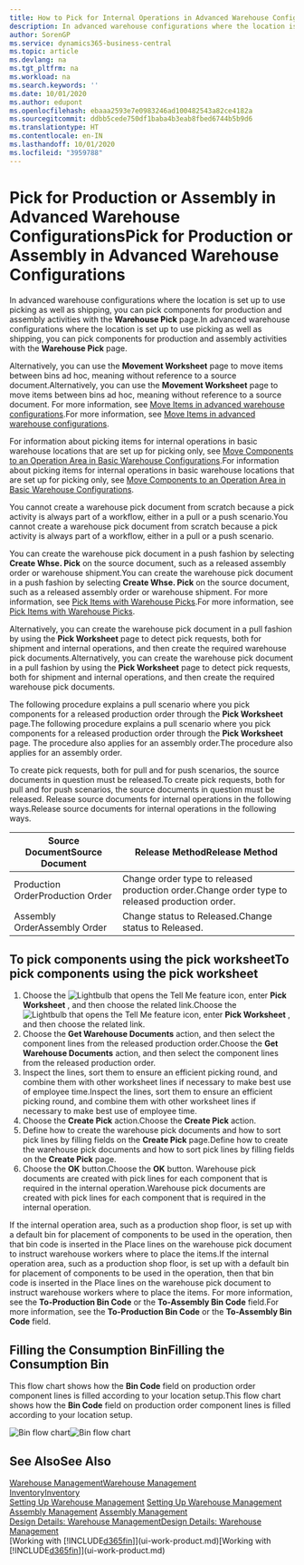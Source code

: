 ```yaml
---
title: How to Pick for Internal Operations in Advanced Warehouse Configurations | Microsoft Docs
description: In advanced warehouse configurations where the location is set up to use picking as well as shipping, you can pick components for production and assembly activities with the **Warehouse Pick** page.
author: SorenGP
ms.service: dynamics365-business-central
ms.topic: article
ms.devlang: na
ms.tgt_pltfrm: na
ms.workload: na
ms.search.keywords: ''
ms.date: 10/01/2020
ms.author: edupont
ms.openlocfilehash: ebaaa2593e7e0983246ad100482543a82ce4182a
ms.sourcegitcommit: ddbb5cede750df1baba4b3eab8fbed6744b5b9d6
ms.translationtype: HT
ms.contentlocale: en-IN
ms.lasthandoff: 10/01/2020
ms.locfileid: "3959788"
---
```

# <a name="pick-for-production-or-assembly-in-advanced-warehouse-configurations"></a><span data-ttu-id="c1cf7-103">Pick for Production or Assembly in Advanced Warehouse Configurations</span><span class="sxs-lookup"><span data-stu-id="c1cf7-103">Pick for Production or Assembly in Advanced Warehouse Configurations</span></span>
<span data-ttu-id="c1cf7-104">In advanced warehouse configurations where the location is set up to use picking as well as shipping, you can pick components for production and assembly activities with the **Warehouse Pick** page.</span><span class="sxs-lookup"><span data-stu-id="c1cf7-104">In advanced warehouse configurations where the location is set up to use picking as well as shipping, you can pick components for production and assembly activities with the **Warehouse Pick** page.</span></span>  

<span data-ttu-id="c1cf7-105">Alternatively, you can use the **Movement Worksheet** page to move items between bins ad hoc, meaning without reference to a source document.</span><span class="sxs-lookup"><span data-stu-id="c1cf7-105">Alternatively, you can use the **Movement Worksheet** page to move items between bins ad hoc, meaning without reference to a source document.</span></span> <span data-ttu-id="c1cf7-106">For more information, see [Move Items in advanced warehouse configurations](warehouse-how-to-move-items-in-advanced-warehousing.md).</span><span class="sxs-lookup"><span data-stu-id="c1cf7-106">For more information, see [Move Items in advanced warehouse configurations](warehouse-how-to-move-items-in-advanced-warehousing.md).</span></span>  

<span data-ttu-id="c1cf7-107">For information about picking items for internal operations in basic warehouse locations that are set up for picking only, see [Move Components to an Operation Area in Basic Warehouse Configurations](warehouse-how-to-move-components-to-an-operation-area-in-basic-warehousing.md).</span><span class="sxs-lookup"><span data-stu-id="c1cf7-107">For information about picking items for internal operations in basic warehouse locations that are set up for picking only, see [Move Components to an Operation Area in Basic Warehouse Configurations](warehouse-how-to-move-components-to-an-operation-area-in-basic-warehousing.md).</span></span>  

<span data-ttu-id="c1cf7-108">You cannot create a warehouse pick document from scratch because a pick activity is always part of a workflow, either in a pull or a push scenario.</span><span class="sxs-lookup"><span data-stu-id="c1cf7-108">You cannot create a warehouse pick document from scratch because a pick activity is always part of a workflow, either in a pull or a push scenario.</span></span>  

<span data-ttu-id="c1cf7-109">You can create the warehouse pick document in a push fashion by selecting **Create Whse. Pick** on the source document, such as a released assembly order or warehouse shipment.</span><span class="sxs-lookup"><span data-stu-id="c1cf7-109">You can create the warehouse pick document in a push fashion by selecting **Create Whse. Pick** on the source document, such as a released assembly order or warehouse shipment.</span></span> <span data-ttu-id="c1cf7-110">For more information, see [Pick Items with Warehouse Picks](warehouse-how-to-pick-items-for-warehouse-shipment.md).</span><span class="sxs-lookup"><span data-stu-id="c1cf7-110">For more information, see [Pick Items with Warehouse Picks](warehouse-how-to-pick-items-for-warehouse-shipment.md).</span></span>  

<span data-ttu-id="c1cf7-111">Alternatively, you can create the warehouse pick document in a pull fashion by using the **Pick Worksheet** page to detect pick requests, both for shipment and internal operations, and then create the required warehouse pick documents.</span><span class="sxs-lookup"><span data-stu-id="c1cf7-111">Alternatively, you can create the warehouse pick document in a pull fashion by using the **Pick Worksheet** page to detect pick requests, both for shipment and internal operations, and then create the required warehouse pick documents.</span></span>  

<span data-ttu-id="c1cf7-112">The following procedure explains a pull scenario where you pick components for a released production order through the **Pick Worksheet** page.</span><span class="sxs-lookup"><span data-stu-id="c1cf7-112">The following procedure explains a pull scenario where you pick components for a released production order through the **Pick Worksheet** page.</span></span> <span data-ttu-id="c1cf7-113">The procedure also applies for an assembly order.</span><span class="sxs-lookup"><span data-stu-id="c1cf7-113">The procedure also applies for an assembly order.</span></span>  

<span data-ttu-id="c1cf7-114">To create pick requests, both for pull and for push scenarios, the source documents in question must be released.</span><span class="sxs-lookup"><span data-stu-id="c1cf7-114">To create pick requests, both for pull and for push scenarios, the source documents in question must be released.</span></span> <span data-ttu-id="c1cf7-115">Release source documents for internal operations in the following ways.</span><span class="sxs-lookup"><span data-stu-id="c1cf7-115">Release source documents for internal operations in the following ways.</span></span>  

|<span data-ttu-id="c1cf7-116">Source Document</span><span class="sxs-lookup"><span data-stu-id="c1cf7-116">Source Document</span></span>|<span data-ttu-id="c1cf7-117">Release Method</span><span class="sxs-lookup"><span data-stu-id="c1cf7-117">Release Method</span></span>|  
|---------------------|--------------------|  
|<span data-ttu-id="c1cf7-118">Production Order</span><span class="sxs-lookup"><span data-stu-id="c1cf7-118">Production Order</span></span>|<span data-ttu-id="c1cf7-119">Change order type to released production order.</span><span class="sxs-lookup"><span data-stu-id="c1cf7-119">Change order type to released production order.</span></span>|  
|<span data-ttu-id="c1cf7-120">Assembly Order</span><span class="sxs-lookup"><span data-stu-id="c1cf7-120">Assembly Order</span></span>|<span data-ttu-id="c1cf7-121">Change status to Released.</span><span class="sxs-lookup"><span data-stu-id="c1cf7-121">Change status to Released.</span></span>|  

## <a name="to-pick-components-using-the-pick-worksheet"></a><span data-ttu-id="c1cf7-122">To pick components using the pick worksheet</span><span class="sxs-lookup"><span data-stu-id="c1cf7-122">To pick components using the pick worksheet</span></span>  
1.  <span data-ttu-id="c1cf7-123">Choose the ![Lightbulb that opens the Tell Me feature](media/ui-search/search_small.png "Tell me what you want to do") icon, enter **Pick Worksheet** , and then choose the related link.</span><span class="sxs-lookup"><span data-stu-id="c1cf7-123">Choose the ![Lightbulb that opens the Tell Me feature](media/ui-search/search_small.png "Tell me what you want to do") icon, enter **Pick Worksheet** , and then choose the related link.</span></span>  
2.  <span data-ttu-id="c1cf7-124">Choose the **Get Warehouse Documents** action, and then select the component lines from the released production order.</span><span class="sxs-lookup"><span data-stu-id="c1cf7-124">Choose the **Get Warehouse Documents** action, and then select the component lines from the released production order.</span></span>  
3.  <span data-ttu-id="c1cf7-125">Inspect the lines, sort them to ensure an efficient picking round, and combine them with other worksheet lines if necessary to make best use of employee time.</span><span class="sxs-lookup"><span data-stu-id="c1cf7-125">Inspect the lines, sort them to ensure an efficient picking round, and combine them with other worksheet lines if necessary to make best use of employee time.</span></span>  
4.  <span data-ttu-id="c1cf7-126">Choose the **Create Pick** action.</span><span class="sxs-lookup"><span data-stu-id="c1cf7-126">Choose the **Create Pick** action.</span></span>  
5.  <span data-ttu-id="c1cf7-127">Define how to create the warehouse pick documents and how to sort pick lines by filling fields on the **Create Pick** page.</span><span class="sxs-lookup"><span data-stu-id="c1cf7-127">Define how to create the warehouse pick documents and how to sort pick lines by filling fields on the **Create Pick** page.</span></span>  
6.  <span data-ttu-id="c1cf7-128">Choose the **OK** button.</span><span class="sxs-lookup"><span data-stu-id="c1cf7-128">Choose the **OK** button.</span></span> <span data-ttu-id="c1cf7-129">Warehouse pick documents are created with pick lines for each component that is required in the internal operation.</span><span class="sxs-lookup"><span data-stu-id="c1cf7-129">Warehouse pick documents are created with pick lines for each component that is required in the internal operation.</span></span>  

<span data-ttu-id="c1cf7-130">If the internal operation area, such as a production shop floor, is set up with a default bin for placement of components to be used in the operation, then that bin code is inserted in the Place lines on the warehouse pick document to instruct warehouse workers where to place the items.</span><span class="sxs-lookup"><span data-stu-id="c1cf7-130">If the internal operation area, such as a production shop floor, is set up with a default bin for placement of components to be used in the operation, then that bin code is inserted in the Place lines on the warehouse pick document to instruct warehouse workers where to place the items.</span></span> <span data-ttu-id="c1cf7-131">For more information, see the **To-Production Bin Code** or the **To-Assembly Bin Code** field.</span><span class="sxs-lookup"><span data-stu-id="c1cf7-131">For more information, see the **To-Production Bin Code** or the **To-Assembly Bin Code** field.</span></span>

## <a name="filling-the-consumption-bin"></a><span data-ttu-id="c1cf7-132">Filling the Consumption Bin</span><span class="sxs-lookup"><span data-stu-id="c1cf7-132">Filling the Consumption Bin</span></span>
<span data-ttu-id="c1cf7-133">This flow chart shows how the **Bin Code** field on production order component lines is filled according to your location setup.</span><span class="sxs-lookup"><span data-stu-id="c1cf7-133">This flow chart shows how the **Bin Code** field on production order component lines is filled according to your location setup.</span></span>

<span data-ttu-id="c1cf7-134">![Bin flow chart](media/binflow.png "BinFlow")</span><span class="sxs-lookup"><span data-stu-id="c1cf7-134">![Bin flow chart](media/binflow.png "BinFlow")</span></span>  

## <a name="see-also"></a><span data-ttu-id="c1cf7-135">See Also</span><span class="sxs-lookup"><span data-stu-id="c1cf7-135">See Also</span></span>
[<span data-ttu-id="c1cf7-136">Warehouse Management</span><span class="sxs-lookup"><span data-stu-id="c1cf7-136">Warehouse Management</span></span>](warehouse-manage-warehouse.md)  
[<span data-ttu-id="c1cf7-137">Inventory</span><span class="sxs-lookup"><span data-stu-id="c1cf7-137">Inventory</span></span>](inventory-manage-inventory.md)  
<span data-ttu-id="c1cf7-138">[Setting Up Warehouse Management](warehouse-setup-warehouse.md)   </span><span class="sxs-lookup"><span data-stu-id="c1cf7-138">[Setting Up Warehouse Management](warehouse-setup-warehouse.md)   </span></span>  
<span data-ttu-id="c1cf7-139">[Assembly Management](assembly-assemble-items.md)  </span><span class="sxs-lookup"><span data-stu-id="c1cf7-139">[Assembly Management](assembly-assemble-items.md)  </span></span>  
[<span data-ttu-id="c1cf7-140">Design Details: Warehouse Management</span><span class="sxs-lookup"><span data-stu-id="c1cf7-140">Design Details: Warehouse Management</span></span>](design-details-warehouse-management.md)  
<span data-ttu-id="c1cf7-141">[Working with [!INCLUDE[d365fin](includes/d365fin_md.md)]](ui-work-product.md)</span><span class="sxs-lookup"><span data-stu-id="c1cf7-141">[Working with [!INCLUDE[d365fin](includes/d365fin_md.md)]](ui-work-product.md)</span></span>
